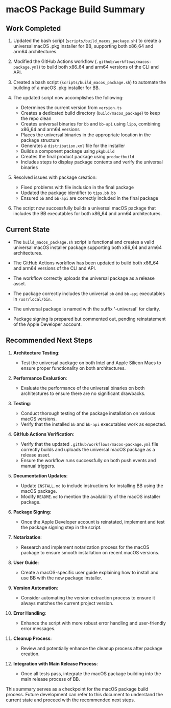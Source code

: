 # macOS Package Build Summary

## Work Completed

1. Updated the bash script (`scripts/build_macos_package.sh`) to create a universal macOS .pkg installer for BB, supporting both x86_64 and arm64 architectures.

2. Modified the GitHub Actions workflow (`.github/workflows/macos-package.yml`) to build both x86_64 and arm64 versions of the CLI and API.

1. Created a bash script (`scripts/build_macos_package.sh`) to automate the building of a macOS .pkg installer for BB.

3. The updated script now accomplishes the following:
   - Determines the current version from `version.ts`
   - Creates a dedicated build directory (`build/macos_package`) to keep the repo clean
   - Creates universal binaries for `bb` and `bb-api` using `lipo`, combining x86_64 and arm64 versions
   - Places the universal binaries in the appropriate location in the package structure
   - Generates a `distribution.xml` file for the installer
   - Builds a component package using `pkgbuild`
   - Creates the final product package using `productbuild`
   - Includes steps to display package contents and verify the universal binaries

3. Resolved issues with package creation:
   - Fixed problems with file inclusion in the final package
   - Updated the package identifier to `tips.bb.bb`
   - Ensured `bb` and `bb-api` are correctly included in the final package

6. The script now successfully builds a universal macOS package that includes the BB executables for both x86_64 and arm64 architectures.

## Current State

- The `build_macos_package.sh` script is functional and creates a valid universal macOS installer package supporting both x86_64 and arm64 architectures.
- The GitHub Actions workflow has been updated to build both x86_64 and arm64 versions of the CLI and API.
- The workflow correctly uploads the universal package as a release asset.

- The package correctly includes the universal `bb` and `bb-api` executables in `/usr/local/bin`.
- The universal package is named with the suffix '-universal' for clarity.
- Package signing is prepared but commented out, pending reinstatement of the Apple Developer account.

## Recommended Next Steps

1. **Architecture Testing**:
   - Test the universal package on both Intel and Apple Silicon Macs to ensure proper functionality on both architectures.

2. **Performance Evaluation**:
   - Evaluate the performance of the universal binaries on both architectures to ensure there are no significant drawbacks.

1. **Testing**:
   - Conduct thorough testing of the package installation on various macOS versions.
   - Verify that the installed `bb` and `bb-api` executables work as expected.

4. **GitHub Actions Verification**:
   - Verify that the updated `.github/workflows/macos-package.yml` file correctly builds and uploads the universal macOS package as a release asset.
   - Ensure the workflow runs successfully on both push events and manual triggers.

3. **Documentation Updates**:
   - Update `INSTALL.md` to include instructions for installing BB using the macOS package.
   - Modify `README.md` to mention the availability of the macOS installer package.

4. **Package Signing**:
   - Once the Apple Developer account is reinstated, implement and test the package signing step in the script.

5. **Notarization**:
   - Research and implement notarization process for the macOS package to ensure smooth installation on recent macOS versions.

6. **User Guide**:
   - Create a macOS-specific user guide explaining how to install and use BB with the new package installer.

7. **Version Automation**:
   - Consider automating the version extraction process to ensure it always matches the current project version.

8. **Error Handling**:
   - Enhance the script with more robust error handling and user-friendly error messages.

9. **Cleanup Process**:
   - Review and potentially enhance the cleanup process after package creation.

10. **Integration with Main Release Process**:
    - Once all tests pass, integrate the macOS package building into the main release process of BB.

This summary serves as a checkpoint for the macOS package build process. Future development can refer to this document to understand the current state and proceed with the recommended next steps.